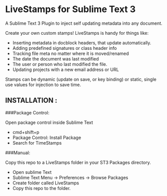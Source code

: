 # LiveStamps for Sublime Text 3
A Sublime Text 3 Plugin to inject self updating metadata into any document.

Create your own custom stamps! LiveStamps is handy for things like:

  * Inserting metadata in docblock headers, that update automatically.
  * Adding predefined signatures or class header info
  * Tracking file meta no matter where it is moved/renamed
  * The date the document was last modified
  * The user or person who last modified the file.
  * Updating projects with a new email address or URL
  
Stamps can be dynamic (update on save, or key binding) or static, single use values for injection to save time.

## INSTALLATION :

###Package Control: 

Open  package control inside Sublime Text 
  * cmd+shift+p
  * Package Control: Install Package
  * Search for TimeStamps

###Manual: 

Copy this repo to a LiveStamps folder in your ST3 Packages directory. 
 * Open sublime Text
 * Sublime Text Menu -> Preferences -> Browse Packages
 * Create folder called LiveStamps
 * Copy this repo to the folder.
